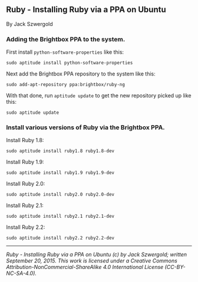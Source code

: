 ## Ruby - Installing Ruby via a PPA on Ubuntu

By Jack Szwergold

### Adding the Brightbox PPA to the system.

First install `python-software-properties` like this:

    sudo aptitude install python-software-properties

Next add the Brightbox PPA repository to the system like this:

    sudo add-apt-repository ppa:brightbox/ruby-ng

With that done, run `aptitude update` to get the new repository picked up like this:

    sudo aptitude update

### Install various versions of Ruby via the Brightbox PPA.

Install Ruby 1.8:

    sudo aptitude install ruby1.8 ruby1.8-dev

Install Ruby 1.9:

    sudo aptitude install ruby1.9 ruby1.9-dev

Install Ruby 2.0:

    sudo aptitude install ruby2.0 ruby2.0-dev

Install Ruby 2.1:

    sudo aptitude install ruby2.1 ruby2.1-dev

Install Ruby 2.2:

    sudo aptitude install ruby2.2 ruby2.2-dev

***

*Ruby - Installing Ruby via a PPA on Ubuntu (c) by Jack Szwergold; written September 20, 2015. This work is licensed under a Creative Commons Attribution-NonCommercial-ShareAlike 4.0 International License (CC-BY-NC-SA-4.0).*
